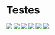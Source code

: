 # Testes

<img src="https://lab.vortx.com.br/content/images/2021/08/piramide-testes.jpg">

<img src="https://miro.medium.com/max/600/1*fCMBDvJQWR6KokIF-H7iwQ.png">

<img src="https://miro.medium.com/max/1400/1*N9LbmsT0W3TuxvmH0m-_OA.jpeg">

<img src="https://miro.medium.com/max/581/1*V3CyC87v-5oj6icmWeu-fg.jpeg">

<img src="https://d112uwirao0vo9.cloudfront.net/wp-content/uploads/2020/12/tdd_flow1.gif">

<img src="https://d112uwirao0vo9.cloudfront.net/wp-content/uploads/2020/08/TDD-and-BDD.png">
